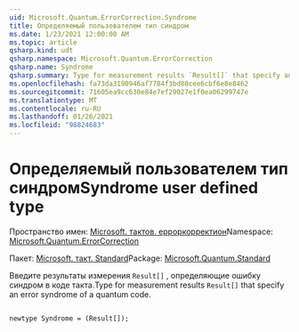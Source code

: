```yaml
---
uid: Microsoft.Quantum.ErrorCorrection.Syndrome
title: Определяемый пользователем тип синдром
ms.date: 1/23/2021 12:00:00 AM
ms.topic: article
qsharp.kind: udt
qsharp.namespace: Microsoft.Quantum.ErrorCorrection
qsharp.name: Syndrome
qsharp.summary: Type for measurement results `Result[]` that specify an error syndrome of a quantum code.
ms.openlocfilehash: fa73da3190946af7784f3bd80cee6cbf6e8e8462
ms.sourcegitcommit: 71605ea9cc630e84e7ef29027e1f0ea06299747e
ms.translationtype: MT
ms.contentlocale: ru-RU
ms.lasthandoff: 01/26/2021
ms.locfileid: "98824683"
---
```

# <a name="syndrome-user-defined-type"></a><span data-ttu-id="8f581-102">Определяемый пользователем тип синдром</span><span class="sxs-lookup"><span data-stu-id="8f581-102">Syndrome user defined type</span></span>

<span data-ttu-id="8f581-103">Пространство имен: [Microsoft. тактов. ерроркорректион](xref:Microsoft.Quantum.ErrorCorrection)</span><span class="sxs-lookup"><span data-stu-id="8f581-103">Namespace: [Microsoft.Quantum.ErrorCorrection](xref:Microsoft.Quantum.ErrorCorrection)</span></span>

<span data-ttu-id="8f581-104">Пакет: [Microsoft. такт. Standard](https://nuget.org/packages/Microsoft.Quantum.Standard)</span><span class="sxs-lookup"><span data-stu-id="8f581-104">Package: [Microsoft.Quantum.Standard](https://nuget.org/packages/Microsoft.Quantum.Standard)</span></span>


<span data-ttu-id="8f581-105">Введите результаты измерения `Result[]` , определяющие ошибку синдром в коде такта.</span><span class="sxs-lookup"><span data-stu-id="8f581-105">Type for measurement results `Result[]` that specify an error syndrome of a quantum code.</span></span>

```qsharp

newtype Syndrome = (Result[]);
```

